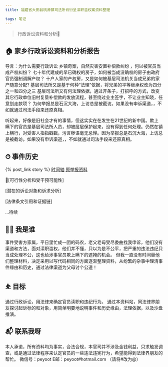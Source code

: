 ```yaml
---
title: 福建省大田县桃源镇司法所肖衍呈渎职滥权案资料整理

tags: 笔记
---
```

> 行政诉讼资料和分析🤝

## 🏠 家乡行政诉讼资料和分析报告
导言：为什么需要行政诉讼
    乡镇奇案，自然灾害安置补偿款纠纷 ，何以被官员当成产权纠纷？
    七十年代建成的早已确权的房子，如何被当成没确权的房子由政府官员强制调解产权？
    十户人家的产权房，又是如何被基层司法机关当成兄弟的家产随意分配?
    基层司法所又是基于何种“法理”依据，将兄弟的平等继承权改为四分之一和四分之三
    基层司法所又有何法理依据，通过开条子，打招呼的方式，改变其它行政单位旧村复垦补偿款的发放流程，甚至绕过业主签字，不让业主知晓，任意划走款项？
    为何举报总是石沉大海，上访总是被截访。如果没有申诉渠道，，不如就通过司法手段来还原真相。

听起来，好像是旧社会才有的事情，但这实实在在发生在21世纪的新中国。欺上瞒下的官员是基层司法所人员，却被层层保护起来，没有得到任何处理。仍然在镇上横行，对受害人指指戳戳，污言秽语毫无忌惮。因为举报总是石沉大海，上访总是被截访。如果没有申诉渠道，，不如就通过司法手段来还原真相。

## ⏱ 事件历史

{% post_link story %}
[时间轴](https://peyoot.github.io/home_administrative_suit/static/time-line-history.html)
[原举报资料](https://peyoot.github.io/home_administrative_suit/static/2019-realname-report.pdf)

👨[可行性分析和受干预可能性]

[潜在的诉讼对象和诉求分析]

[法律条文引用和证据链]

...待续



## 👨‍💻 我是谁
事件受害方家属，平日里忙成一团的码农，老父老母受尽委曲找我申诉，他们没有渠道和方法，面对渎职滥权，他们并不懂，只以为是不公平，把严重的违法违纪只当成处理不公，这也给涉事官员欺上瞒下的遮掩的机会。 但我一直没有时间替他们整理材料，决定采用以写代码相同的方面逐渐整理资料，从纷繁的杂事中理清事件缘由和历史，通过法律渠道为父母讨个公道！

## ⛹ 目标
通过行政诉讼，用法律来确定官员渎职和违纪行为。
通过本资料站，同法律界朋友探讨起诉标的和对象，用简单明要地说明事件和历史缘由，法理依据，以及沙盘推演。

## 📬 联系我呀
本人承诺，所有资料均为事实，合法合规，本官司并不涉及金钱利益，只求触发调查，或是通过法律程序来认定官员的一些违法违宪行为，希望能得到法律界朋友的帮忙。
微信号：peyoot 
E邮：peyoot#hotmail.com （请将#改为@）